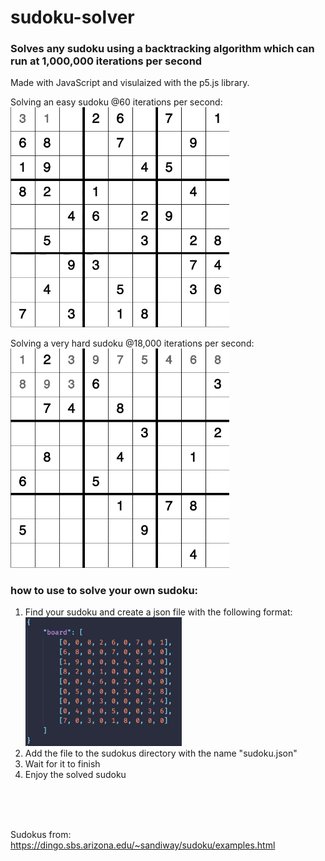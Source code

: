 # sudoku-solver

### Solves any sudoku using a backtracking algorithm which can run at 1,000,000 iterations per second

Made with JavaScript and visulaized with the p5.js library.

Solving an easy sudoku @60 iterations per second:
<br>
<img src="assets/sudoku-solver-easy.gif" width="350px">

Solving a very hard sudoku @18,000 iterations per second:
<br>
<img src="assets/sudoku-solver-hard.gif" width="350px">

### how to use to solve your own sudoku:

1. Find your sudoku and create a json file with the following format:
   <br>
   <img src="gif/json-format.png" width="250px">
2. Add the file to the sudokus directory with the name "sudoku.json"
3. Wait for it to finish
4. Enjoy the solved sudoku

<br>
<br>
<br>

Sudokus from: https://dingo.sbs.arizona.edu/~sandiway/sudoku/examples.html
